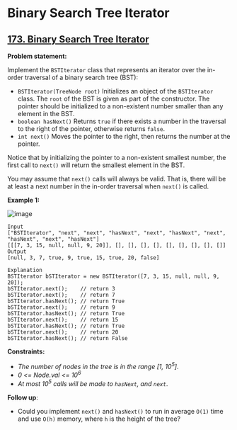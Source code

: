 # Binary Search Tree Iterator

## [173. Binary Search Tree Iterator](https://leetcode.com/problems/binary-search-tree-iterator/)

**Problem statement:**

Implement the `BSTIterator` class that represents an iterator over the in-order traversal of a binary search tree (BST):

* `BSTIterator(TreeNode root)` Initializes an object of the `BSTIterator` class. The `root` of the BST is given as part of the constructor. The pointer should be initialized to a non-existent number smaller than any element in the BST.
* `boolean hasNext()` Returns `true` if there exists a number in the traversal to the right of the pointer, otherwise returns `false`.
* `int next()` Moves the pointer to the right, then returns the number at the pointer.

Notice that by initializing the pointer to a non-existent smallest number, the first call to `next()` will return the smallest element in the BST.

You may assume that `next()` calls will always be valid. That is, there will be at least a next number in the in-order traversal when `next()` is called.
 
**Example 1:**

![image](https://user-images.githubusercontent.com/20440403/192162839-f87acae5-2715-42fe-a559-8a681252673f.png)

```
Input
["BSTIterator", "next", "next", "hasNext", "next", "hasNext", "next", "hasNext", "next", "hasNext"]
[[[7, 3, 15, null, null, 9, 20]], [], [], [], [], [], [], [], [], []]
Output
[null, 3, 7, true, 9, true, 15, true, 20, false]

Explanation
BSTIterator bSTIterator = new BSTIterator([7, 3, 15, null, null, 9, 20]);
bSTIterator.next();    // return 3
bSTIterator.next();    // return 7
bSTIterator.hasNext(); // return True
bSTIterator.next();    // return 9
bSTIterator.hasNext(); // return True
bSTIterator.next();    // return 15
bSTIterator.hasNext(); // return True
bSTIterator.next();    // return 20
bSTIterator.hasNext(); // return False
```

**Constraints:**

* *The number of nodes in the tree is in the range [1, 10<sup>5</sup>]*.
* *0 <= Node.val <= 10<sup>6</sup>*
* *At most 10<sup>5</sup> calls will be made to `hasNext`, and `next`*.

**Follow up**:

* Could you implement `next()` and `hasNext()` to run in average `O(1)` time and use `O(h)` memory, where `h` is the height of the tree?
